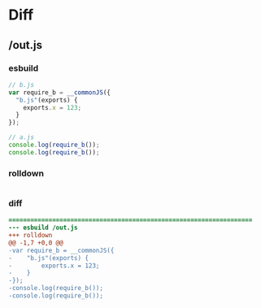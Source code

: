 # Diff
## /out.js
### esbuild
```js
// b.js
var require_b = __commonJS({
  "b.js"(exports) {
    exports.x = 123;
  }
});

// a.js
console.log(require_b());
console.log(require_b());
```
### rolldown
```js

```
### diff
```diff
===================================================================
--- esbuild	/out.js
+++ rolldown	
@@ -1,7 +0,0 @@
-var require_b = __commonJS({
-    "b.js"(exports) {
-        exports.x = 123;
-    }
-});
-console.log(require_b());
-console.log(require_b());

```